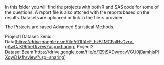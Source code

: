 In this folder you will find the projects with both R and SAS code for some of the questions. 
A report file is also attched with the reports based on the results.
Datasets are uploaded or link to the file is provided.

The Projects are based Advanced Statistical Methods.

Project1 Dataset: Senic Data[https://drive.google.com/file/d/1UAcE_hk52MCFolHvQzrv-gAwCJK9RheU/view?usp=sharing]
Project2 Dataset:Beam[https://drive.google.com/file/d/129jSXDwroovVGU0jDamhjsPlXgwD1Afh/view?usp=sharing]


